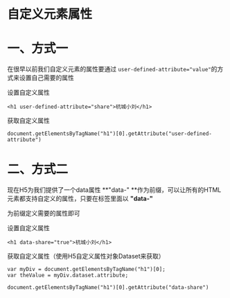 # 自定义元素属性

# 一、方式一

在很早以前我们自定义元素的属性要通过 `user-defined-attribute="value"`的方式来设置自己需要的属性

设置自定义属性

```
<h1 user-defined-attribute="share">杭城小刘</h1>
```

获取自定义属性

```
document.getElementsByTagName("h1")[0].getAttribute("user-defined-attribute")
```

# 二、方式二

现在H5为我们提供了一个data属性  **"data-" **作为前缀，可以让所有的HTML元素都支持自定义的属性，只要在标签里面以 **"data-"**

为前缀定义需要的属性即可

设置自定义属性

```
<h1 data-share="true">杭城小刘</h1>
```

获取自定义属性（使用H5自定义属性对象Dataset来获取）

```
var myDiv = document.getElementsByTagName("h1")[0];
var theValue = myDiv.dataset.attribute;
```

```
document.getElementsByTagName("h1")[0].getAttribute("data-share")
```



